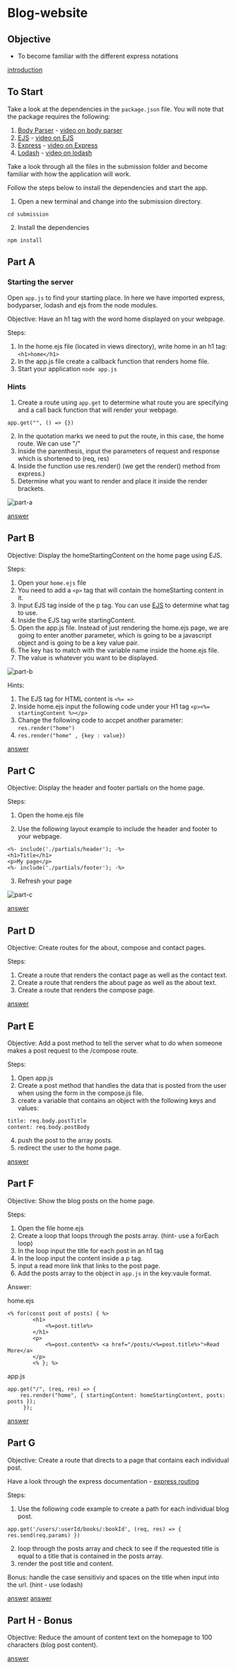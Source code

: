 # Blog-website

## Objective

- To become familiar with the different express notations

[introduction](https://www.loom.com/share/11dc8322434d42b1a65f9aa9785f98d9?sharedAppSource=personal_library)

## To Start

Take a look at the dependencies in the `package.json` file. You will note that the package requires the following:

1. [Body Parser](https://www.npmjs.com/package/body-parser) - [video on body parser](https://www.youtube.com/watch?v=vKlybue_yMQ&ab_channel=codedamn)
2. [EJS](https://ejs.co/#docs) - [video on EJS](https://www.youtube.com/watch?v=lYVKbAn5Od0&ab_channel=RaddyTheBrand)
3. [Express](https://expressjs.com/en/guide/routing.html) - [video on Express](https://www.youtube.com/watch?v=JlgKybraoy4&ab_channel=ProgramWithErik)
4. [Lodash](https://lodash.com/) - [video on lodash](https://www.youtube.com/watch?v=YyxliogSwrM&ab_channel=iEatWebsites)

Take a look through all the files in the submission folder and become familiar with how the application will work.

Follow the steps below to install the dependencies and start the app.

1. Open a new terminal and change into the submission directory.

`cd submission`

2. Install the dependencies

`npm install`


## Part A

### Starting the server

Open `app.js` to find your starting place. In here we have imported express, bodyparser, lodash and ejs from the node modules.

Objective: Have an h1 tag with the word home displayed on your webpage.

Steps:

1. In the home.ejs file (located in views directory), write home in an h1 tag: `<h1>home</h1>`
2. In the app.js file create a callback function that renders home file.
3. Start your application `node app.js`

[](image)

### Hints

1. Create a route using `app.get` to determine what route you are specifying and a call back function that will render your webpage.

`app.get("", () => {})`

2. In the quotation marks we need to put the route, in this case, the home route. We can use "/"
3. Inside the parenthesis, input the parameters of request and response which is shortened to (req, res)
4. Inside the function use res.render() (we get the render() method from express.)
5. Determine what you want to render and place it inside the render brackets.

![part-a](submission/docs/part-a.png)

[answer](https://www.loom.com/share/022a968913054ded80d7f3157d31bd9f?sharedAppSource=personal_library)


## Part B

Objective: Display the homeStartingContent on the home page using EJS.

Steps:

1. Open your `home.ejs` file
2. You need to add a `<p>` tag that will contain the homeStarting content in it.
3. Input EJS tag inside of the p tag. You can use [EJS](https://ejs.co/#docs) to determine what tag to use.
4. Inside the EJS tag write startingContent.
5. Open the app.js file. Instead of just rendering the home.ejs page, we are going to enter another parameter, which is going to be a javascript object and is going to be a key value pair.
6. The key has to match with the variable name inside the home.ejs file.
7. The value is whatever you want to be displayed.

![part-b](submission/docs/part-b.png)

Hints:

1. The EJS tag for HTML content is `<%= =>`
2. Inside home.ejs input the following code under your H1 tag `<p><%= startingContent %></p>`
3. Change the following code to accpet another parameter: `res.render("home")`
4. `res.render("home" , {key : value})`

[answer](https://www.loom.com/share/696c51fba31e4e5cacaee906c82e9e9f?sharedAppSource=personal_library)


## Part C

Objective: Display the header and footer partials on the home page.

Steps:

1. Open the home.ejs file

2. Use the following layout example to include the header and footer to your webpage.

```
<%- include('./partials/header'); -%>
<h1>Title</h1>
<p>My page</p>
<%- include('./partials/footer'); -%>
```

3. Refresh your page

![part-c](submission/docs/part-c.png)

[answer](https://www.loom.com/share/8088db24b5254215a86c255719e82028?sharedAppSource=personal_library)

## Part D

Objective: Create routes for the about, compose and contact pages.

Steps:

1. Create a route that renders the contact page as well as the contact text.
2. Create a route that renders the about page as well as the about text.
3. Create a route that renders the compose page.

[answer](https://www.loom.com/share/695520f3678c4d318d3e5d8140b1f45c?sharedAppSource=personal_library)


## Part E

Objective: Add a post method to tell the server what to do when someone makes a post request to the /compose route.

Steps:

1. Open app.js
2. Create a post method that handles the data that is posted from the user when using the form in the compose.js file.
3. create a variable that contains an object with the following keys and values:

```
title: req.body.postTitle
content: req.body.postBody
```

4. push the post to the array posts.
5. redirect the user to the home page.

[answer](https://www.loom.com/share/05ec665552b24750a8f54e9f63346b3e?sharedAppSource=personal_library)


## Part F

Objective: Show the blog posts on the home page.

Steps:

1. Open the file home.ejs
2. Create a loop that loops through the posts array. (hint- use a forEach loop)
3. In the loop input the title for each post in an h1 tag
4. In the loop input the content inside a p tag.
5. input a read more link that links to the post page.
6. Add the posts array to the object in `app.js` in the key:vaule format.

Answer:

home.ejs

```
<% for(const post of posts) { %>
        <h1>
            <%=post.title%>
        </h1>
        <p>
            <%=post.content%> <a href="/posts/<%=post.title%>">Read More</a>
        </p>
        <% }; %>
```

app.js

```
app.get("/", (req, res) => { 
    res.render("home", { startingContent: homeStartingContent, posts: posts });
     });
```

[answer](https://www.loom.com/share/81bac20989784ab3953ab3620e41156f?sharedAppSource=personal_library)

## Part G

Objective: Create a route that directs to a page that contains each individual post.

Have a look through the express documentation - [express routing](https://expressjs.com/en/guide/routing.html)

Steps:

1. Use the following code example to create a path for each individual blog post.

```
app.get('/users/:userId/books/:bookId', (req, res) => { res.send(req.params) })
```

2. loop through the posts array and check to see if the requested title is equal to a title that is contained in the posts array.
3. render the post title and content.

Bonus: handle the case sensitiviy and spaces on the title when input into the url. (hint - use lodash)

[answer](https://www.loom.com/share/4b010543c4614c24bfaffdb9fded3049?sharedAppSource=personal_library)
[answer](https://www.loom.com/share/89ea8e4453e241ba93ccc27f0fbf8390?sharedAppSource=personal_library)

## Part H - Bonus

Objective: Reduce the amount of content text on the homepage to 100 characters (blog post content).

[answer](https://www.loom.com/share/37ca52a4b25241799923784bdf98d2a3?sharedAppSource=personal_library)